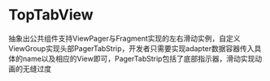 # TopTabView
抽象出公共组件支持ViewPager与Fragment实现的左右滑动实例，自定义ViewGroup实现头部PagerTabStrip，开发者只需要实现adapter数据容器传入具体的name以及相应的View即可，PagerTabStrip包括了底部指示器，滑动实现动画的无缝过度
